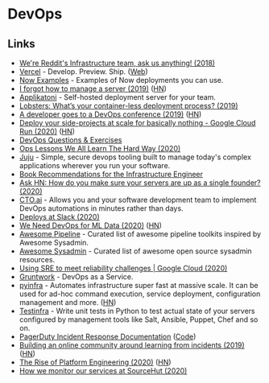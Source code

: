 # DevOps

## Links

* [We're Reddit's Infrastructure team, ask us anything! \(2018\)](https://www.reddit.com/r/sysadmin/comments/9x577m/were_reddits_infrastructure_team_ask_us_anything/)
* [Vercel](https://github.com/zeit/now) - Develop. Preview. Ship. \([Web](https://vercel.com/dashboard)\)
* [Now Examples](https://github.com/zeit/now-examples) - Examples of Now deployments you can use.
* [I forgot how to manage a server \(2019\)](https://ma.ttias.be/i-forgot-how-to-manage-a-server/) \([HN](https://news.ycombinator.com/item?id=19796127)\)
* [Applikatoni](https://github.com/applikatoni/applikatoni) - Self-hosted deployment server for your team.
* [Lobsters: What’s your container-less deployment process? \(2019\)](https://lobste.rs/s/xov7nz/what_s_your_container_less_deployment)
* [A developer goes to a DevOps conference \(2019\)](https://www.darkcoding.net/software/a-developer-goes-to-a-devops-conference/) \([HN](https://news.ycombinator.com/item?id=21100970)\)
* [Deploy your side-projects at scale for basically nothing - Google Cloud Run \(2020\)](https://alexolivier.me/posts/deploy-container-stateless-cheap-google-cloud-run-serverless) \([HN](https://news.ycombinator.com/item?id=22027459)\)
* [DevOps Questions & Exercises](https://github.com/bregman-arie/devops-exercises)
* [Ops Lessons We All Learn The Hard Way \(2020\)](https://www.netmeister.org/blog/ops-lessons.html)
* [Juju](https://github.com/juju/juju) - Simple, secure devops tooling built to manage today's complex applications wherever you run your software.
* [Book Recommendations for the Infrastructure Engineer](https://github.com/stack72/ops-books)
* [Ask HN: How do you make sure your servers are up as a single founder? \(2020\)](https://news.ycombinator.com/item?id=21461617)
* [CTO.ai](https://cto.ai/) - Allows you and your software development team to implement DevOps automations in minutes rather than days.
* [Deploys at Slack \(2020\)](https://slack.engineering/deploys-at-slack-cd0d28c61701)
* [We Need DevOps for ML Data \(2020\)](https://tecton.ai/blog/devops-ml-data/) \([HN](https://news.ycombinator.com/item?id=23011297)\)
* [Awesome Pipeline](https://github.com/pditommaso/awesome-pipeline) - Curated list of awesome pipeline toolkits inspired by Awesome Sysadmin.
* [Awesome Sysadmin](https://github.com/kahun/awesome-sysadmin) - Curated list of awesome open source sysadmin resources.
* [Using SRE to meet reliability challenges \| Google Cloud \(2020\)](https://cloud.google.com/blog/products/management-tools/meeting-reliability-challenges-with-sre-principles)
* [Gruntwork](https://gruntwork.io/) - DevOps as a Service.
* [pyinfra](https://github.com/Fizzadar/pyinfra) - Automates infrastructure super fast at massive scale. It can be used for ad-hoc command execution, service deployment, configuration management and more. \([HN](https://news.ycombinator.com/item?id=23487178)\)
* [Testinfra](https://github.com/philpep/testinfra) - Write unit tests in Python to test actual state of your servers configured by management tools like Salt, Ansible, Puppet, Chef and so on.
* [PagerDuty Incident Response Documentation](https://response.pagerduty.com/) \([Code](https://github.com/PagerDuty/incident-response-docs)\)
* [Building an online community around learning from incidents \(2019\)](https://www.learningfromincidents.io/blog/learning-from-incidents-in-software) \([HN](https://news.ycombinator.com/item?id=23584094)\)
* [The Rise of Platform Engineering \(2020\)](https://softwareengineeringdaily.com/2020/02/13/setting-the-stage-for-platform-engineering/) \([HN](https://news.ycombinator.com/item?id=23591569)\)
* [How we monitor our services at SourceHut \(2020\)](https://sourcehut.org/blog/2020-07-03-how-we-monitor-our-services/)

